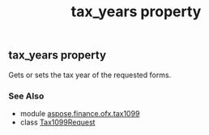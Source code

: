 ﻿---
title: tax_years property
second_title: Aspose.Finance for Python via .NET API References
description: 
type: docs
weight: 50
url: /python-net/aspose.finance.ofx.tax1099/tax1099request/tax_years/
is_root: false
---

## tax_years property


Gets or sets the tax year of the requested forms.

### See Also
* module [aspose.finance.ofx.tax1099](../../)
* class [Tax1099Request](/finance/python-net/aspose.finance.ofx.tax1099/tax1099request)

